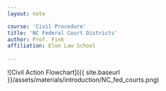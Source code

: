 ```yaml
---
layout: note

course: 'Civil Procedure'
title: 'NC Federal Court Districts'
author: Prof. Fink 
affiliation: Elon Law School 
  
---
```


![Civil Action Flowchart]({{ site.baseurl }}/assets/materials/introduction/NC_fed_courts.png)